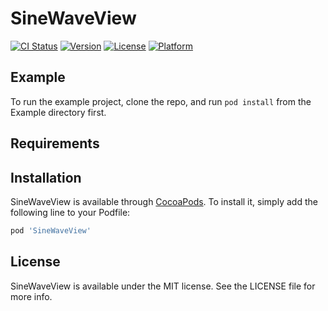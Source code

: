 # SineWaveView

[![CI Status](https://img.shields.io/travis/Hugal31/SineWaveView.svg?style=flat)](https://travis-ci.org/Hugal31/SineWaveView)
[![Version](https://img.shields.io/cocoapods/v/SineWaveView.svg?style=flat)](https://cocoapods.org/pods/SineWaveView)
[![License](https://img.shields.io/cocoapods/l/SineWaveView.svg?style=flat)](https://cocoapods.org/pods/SineWaveView)
[![Platform](https://img.shields.io/cocoapods/p/SineWaveView.svg?style=flat)](https://cocoapods.org/pods/SineWaveView)

## Example

To run the example project, clone the repo, and run `pod install` from the Example directory first.

## Requirements

## Installation

SineWaveView is available through [CocoaPods](https://cocoapods.org). To install
it, simply add the following line to your Podfile:

```ruby
pod 'SineWaveView'
```

## License

SineWaveView is available under the MIT license. See the LICENSE file for more info.
